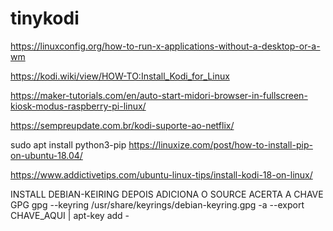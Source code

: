 # tinykodi

https://linuxconfig.org/how-to-run-x-applications-without-a-desktop-or-a-wm

https://kodi.wiki/view/HOW-TO:Install_Kodi_for_Linux


https://maker-tutorials.com/en/auto-start-midori-browser-in-fullscreen-kiosk-modus-raspberry-pi-linux/

https://sempreupdate.com.br/kodi-suporte-ao-netflix/

sudo apt install python3-pip
https://linuxize.com/post/how-to-install-pip-on-ubuntu-18.04/

https://www.addictivetips.com/ubuntu-linux-tips/install-kodi-18-on-linux/

INSTALL DEBIAN-KEIRING
DEPOIS ADICIONA O SOURCE
ACERTA A CHAVE GPG
gpg --keyring /usr/share/keyrings/debian-keyring.gpg -a --export CHAVE_AQUI | apt-key add - 
